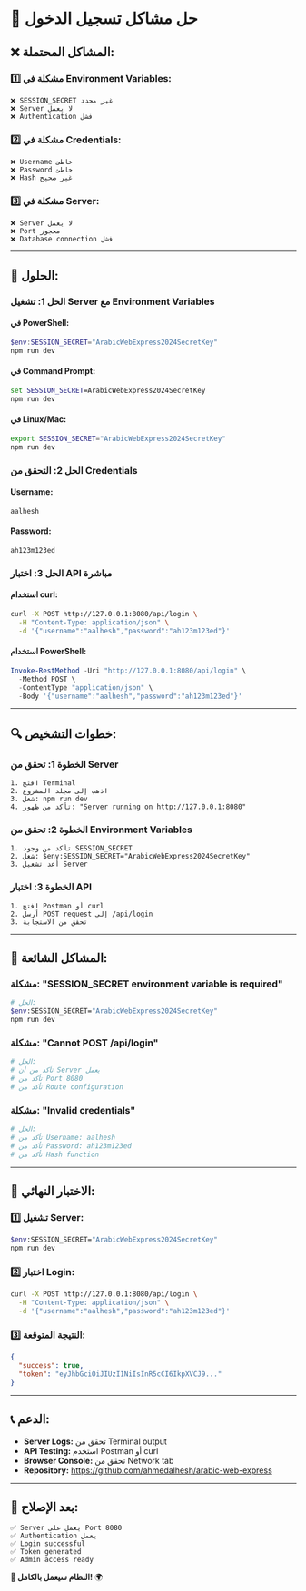 # 🔐 حل مشاكل تسجيل الدخول

## ❌ **المشاكل المحتملة:**

### **1️⃣ مشكلة في Environment Variables:**
```
❌ SESSION_SECRET غير محدد
❌ Server لا يعمل
❌ Authentication فشل
```

### **2️⃣ مشكلة في Credentials:**
```
❌ Username خاطئ
❌ Password خاطئ
❌ Hash غير صحيح
```

### **3️⃣ مشكلة في Server:**
```
❌ Server لا يعمل
❌ Port محجوز
❌ Database connection فشل
```

---

## 🔧 **الحلول:**

### **الحل 1: تشغيل Server مع Environment Variables**

#### **في PowerShell:**
```powershell
$env:SESSION_SECRET="ArabicWebExpress2024SecretKey"
npm run dev
```

#### **في Command Prompt:**
```cmd
set SESSION_SECRET=ArabicWebExpress2024SecretKey
npm run dev
```

#### **في Linux/Mac:**
```bash
export SESSION_SECRET="ArabicWebExpress2024SecretKey"
npm run dev
```

### **الحل 2: التحقق من Credentials**

#### **Username:**
```
aalhesh
```

#### **Password:**
```
ah123m123ed
```

### **الحل 3: اختبار API مباشرة**

#### **استخدام curl:**
```bash
curl -X POST http://127.0.0.1:8080/api/login \
  -H "Content-Type: application/json" \
  -d '{"username":"aalhesh","password":"ah123m123ed"}'
```

#### **استخدام PowerShell:**
```powershell
Invoke-RestMethod -Uri "http://127.0.0.1:8080/api/login" \
  -Method POST \
  -ContentType "application/json" \
  -Body '{"username":"aalhesh","password":"ah123m123ed"}'
```

---

## 🔍 **خطوات التشخيص:**

### **الخطوة 1: تحقق من Server**
```
1. افتح Terminal
2. اذهب إلى مجلد المشروع
3. شغل: npm run dev
4. تأكد من ظهور: "Server running on http://127.0.0.1:8080"
```

### **الخطوة 2: تحقق من Environment Variables**
```
1. تأكد من وجود SESSION_SECRET
2. شغل: $env:SESSION_SECRET="ArabicWebExpress2024SecretKey"
3. أعد تشغيل Server
```

### **الخطوة 3: اختبار API**
```
1. افتح Postman أو curl
2. أرسل POST request إلى /api/login
3. تحقق من الاستجابة
```

---

## 🚨 **المشاكل الشائعة:**

### **مشكلة: "SESSION_SECRET environment variable is required"**
```bash
# الحل:
$env:SESSION_SECRET="ArabicWebExpress2024SecretKey"
npm run dev
```

### **مشكلة: "Cannot POST /api/login"**
```bash
# الحل:
# تأكد من أن Server يعمل
# تأكد من Port 8080
# تأكد من Route configuration
```

### **مشكلة: "Invalid credentials"**
```bash
# الحل:
# تأكد من Username: aalhesh
# تأكد من Password: ah123m123ed
# تأكد من Hash function
```

---

## 🎯 **الاختبار النهائي:**

### **1️⃣ تشغيل Server:**
```bash
$env:SESSION_SECRET="ArabicWebExpress2024SecretKey"
npm run dev
```

### **2️⃣ اختبار Login:**
```bash
curl -X POST http://127.0.0.1:8080/api/login \
  -H "Content-Type: application/json" \
  -d '{"username":"aalhesh","password":"ah123m123ed"}'
```

### **3️⃣ النتيجة المتوقعة:**
```json
{
  "success": true,
  "token": "eyJhbGciOiJIUzI1NiIsInR5cCI6IkpXVCJ9..."
}
```

---

## 📞 **الدعم:**

- **Server Logs:** تحقق من Terminal output
- **API Testing:** استخدم Postman أو curl
- **Browser Console:** تحقق من Network tab
- **Repository:** https://github.com/ahmedalhesh/arabic-web-express

---

## 🎉 **بعد الإصلاح:**

```
✅ Server يعمل على Port 8080
✅ Authentication يعمل
✅ Login successful
✅ Token generated
✅ Admin access ready
```

**🎊 النظام سيعمل بالكامل!** 🌍
